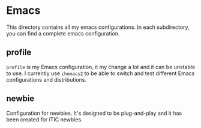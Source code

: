 # Emacs

This directory contains all my emacs configurations. In each
subdirectory, you can find a complete emacs configuration.

## profile

`profile` is my Emacs configuration, it my change a lot and it can be
unstable to use. I currently use `chemacs2` to be able to switch and
test different Emacs configurations and distributions.


## newbie

Configuration for newbies. It's designed to be plug-and-play and it
has been created for iTIC newbies.
